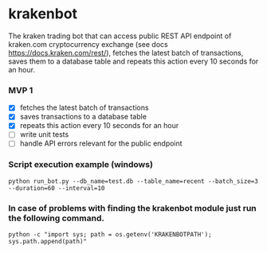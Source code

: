# krakenbot

The kraken trading bot that can access public REST API endpoint of kraken.com cryptocurrency exchange (see docs https://docs.kraken.com/rest/), fetches the latest batch of transactions, saves them to a database table and repeats this action every 10 seconds for an hour.

### MVP 1

- [x] fetches the latest batch of transactions
- [x] saves transactions to a database table
- [x] repeats this action every 10 seconds for an hour
- [ ] write unit tests
- [ ] handle API errors relevant for the public endpoint

### Script execution example (windows)
```console
python run_bot.py --db_name=test.db --table_name=recent --batch_size=3 --duration=60 --interval=10
```

### In case of problems with finding the krakenbot module just run the following command.
```console
python -c "import sys; path = os.getenv('KRAKENBOTPATH'); sys.path.append(path)"
```